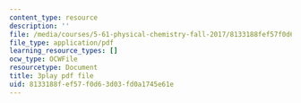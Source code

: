 ```yaml
---
content_type: resource
description: ''
file: /media/courses/5-61-physical-chemistry-fall-2017/8133188fef57f0d63d03fd0a1745e61e_yBCdnNIAiQg.pdf
file_type: application/pdf
learning_resource_types: []
ocw_type: OCWFile
resourcetype: Document
title: 3play pdf file
uid: 8133188f-ef57-f0d6-3d03-fd0a1745e61e
---
```

